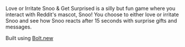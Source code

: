 Love or Irritate Snoo & Get Surprised is a silly but fun game where you interact with Reddit's mascot, Snoo! You choose to either love or irritate Snoo and see how Snoo reacts after 15 seconds with surprise gifts and messages.

Built using [Bolt.new](https://bolt.new/)
